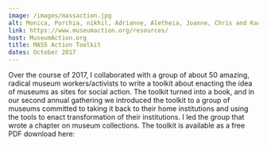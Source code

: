 ```yaml
---
image: /images/massaction.jpg
alt: Monica, Porchia, nikhil, Adrianne, Aletheia, Joanne, Chris and Karleen sitting on a stage speaking at MASS Action year two.
link: https://www.museumaction.org/resources/
host: MuseumAction.org
title: MASS Action Toolkit
dates: October 2017
---
```

Over the course of 2017, I collaborated with a group of about 50 amazing, radical museum workers/activists to write a toolkit about enacting the idea of museums as sites for social action. The toolkit turned into a book, and in our second annual gathering we introduced the toolkit to a group of museums committed to taking it back to their home institutions and using the tools to enact transformation of their institutions. I led the group that wrote a chapter on museum collections. The toolkit is available as a free PDF download here:
